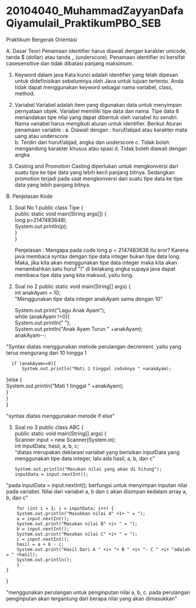 # 20104040_MuhammadZayyanDafaQiyamulail_PraktikumPBO_SEB
Praktikum Bergerak Orientasi

A. Dasar Teori
  	Penamaan identifier harus diawali dengan karakter unicode, tanda $ (dollar) atau tanda _ (underscore). Penamaan identifier ini bersifat casesensitive dan tidak dibatasi        panjang maksimum.
    
 1. Keyword dalam java
	Kata kunci adalah identifier yang telah dipesan untuk didefinisikan sebelumnya oleh Java untuk tujuan tertentu. Anda tidak dapat menggunakan keyword sebagai nama 	variabel, class, method.
	 
 2. Variabel
    	Variabel adalah item yang digunakan data untuk menyimpan pernyataan objek. Variabel memiliki tipe data dan nama. Tipe data 8 menandakan tipe nilai yang dapat dibentuk 		oleh variabel itu sendiri. Nama variabel harus mengikuti aturan untuk identifier. Berikut Aturan penamaan variable : 
	      a. Diawali dengan : huruf/abjad atau karakter mata uang atau underscore 	
	      b. Terdiri dari huruf/abjad, angka dan underscore 
	      c. Tidak boleh mengandung karakter khusus atau spasi 
	      d. Tidak boleh diawali dengan angka
	
 3. Casting and Promotion
	Casting diperlukan untuk mengkonversi dari suatu tipe ke tipe data yang lebih kecil panjang bitnya. Sedangkan promotion terjadi pada saat mengkonversi dari suatu 		tipe data ke tipe data yang lebih panjang bitnya. 

B. Penjelasan Kode

 1. Soal No 1
	  public class Tipe {  
        public static void main(String args[]) {  
            long p=2147483648l;  
			System.out.println(p);  
		 }  
	}
	
	Penjelasan :
	    Mengapa pada code long p = 2147483638 itu eror? Karena java membaca syntax dengan tipe data integer bukan tipe data long. Maka, jika kita akan menggunakan tipe data          integer maka kita akan menambahkan satu huruf "l" di belakang angka supaya java dapat membaca tipe data yang kita maksud, yaitu long.
	
 2. Soal no 2
	   public static void main(String[] args) {  
     int anakAyam = 10;  
	"Menggunakan tipe data integer anakAyam sama dengan 10"
  
	  System.out.print("Lagu Anak Ayam");  
	  while (anakAyam !=0){  
	      System.out.println(" ");  
		  System.out.println("Anak Ayam Turun " +anakAyam);  
		  anakAyam--;

"Syntax diatas menggunakan metode perulangan decrement. yaitu yang terus mengurang dari 10 hingga 1
 
	  if (anakAyam==0){  
          System.out.println("Mati 1 tinggal induknya " +anakAyam);  
  }else {  
         System.out.println("Mati 1 tinggal " +anakAyam);  
       }  
    }  
}

"syntax diatas menggunakan metode if else"

 3. Soal no 3
	  public class ABC {  
    public static void main(String[] args) {  
        Scanner input = new Scanner(System.in);  
		    int inputData, hasil, a, b, c;  	
"diatas merupakan deklarasi variabel yang berisikan inputData yang menggunakan tipe data integer, lalu ada hasil, a, b, dan c"

		System.out.println("Masukan nilai yang akan di hitung");  
		inputData = input.nextInt();
"pada inputData = input.nextInt(); berfungsi untuk menyimpan inputan nilai pada variabel. Nilai dari variabel a, b dan c akan disimpan kedalam array a, b, dan c"
  
		for (int i = 1; i < inputData; i++) {  
        System.out.println("Masukkan nilai A" +1+ " = ");  
		a = input.nextInt();  
		System.out.print("Masukan nilai B" +i+ " = ");  
		b = input.nextInt();  
		System.out.print("Masukan nilai C" +i+ " = ");  
		c = input.nextInt();  
		hasil = a + b - c;  
		System.out.print("Hasil Dari A " +i+ "+ B " +i+ "- C " +i+ "adalah = " +hasil);  
		System.out.println();  
		}  
    }  
}

"menggunakan perulangan untuk penginputan nilai a, b, c. pada perulangan penginputan akan tergantung dari berapa nilai yang akan dimasukkan"
	
	
